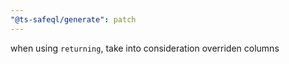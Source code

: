 ```yaml
---
"@ts-safeql/generate": patch
---
```


when using `returning`, take into consideration overriden columns
